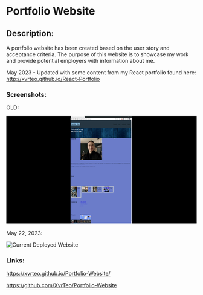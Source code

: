 # Portfolio Website

## Description:

A portfolio website has been created based on the user story and acceptance criteria. The purpose of this website is to showcase my work and provide potential employers with information about me.

May 2023 - Updated with some content from my React portfolio found here: http://xvrteo.github.io/React-Portfolio

### Screenshots:

OLD:

![Old Deployed Website](./assets/images/demo1.gif)

May 22, 2023:

![Current Deployed Website](./assets/images/demo2.gif)

### Links:

https://xvrteo.github.io/Portfolio-Website/

https://github.com/XvrTeo/Portfolio-Website
